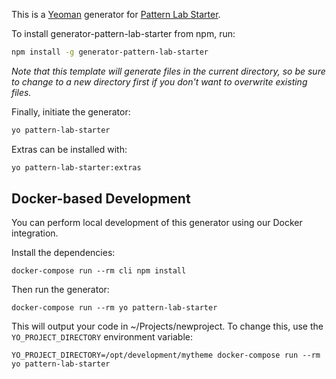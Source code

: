 This is a [Yeoman](http://yeoman.io) generator for [Pattern Lab Starter](https://github.com/phase2/pattern-lab-starter).

To install generator-pattern-lab-starter from npm, run:

```bash
npm install -g generator-pattern-lab-starter
```

*Note that this template will generate files in the current directory, so be sure to change to a new directory first if you don't want to overwrite existing files.*

Finally, initiate the generator:

```bash
yo pattern-lab-starter
```

Extras can be installed with:

```bash
yo pattern-lab-starter:extras
```

## Docker-based Development

You can perform local development of this generator using our Docker integration.

Install the dependencies:

```
docker-compose run --rm cli npm install
```

Then run the generator:

```
docker-compose run --rm yo pattern-lab-starter
```

This will output your code in ~/Projects/newproject. To change this, use the `YO_PROJECT_DIRECTORY` environment variable:

```
YO_PROJECT_DIRECTORY=/opt/development/mytheme docker-compose run --rm yo pattern-lab-starter
```
